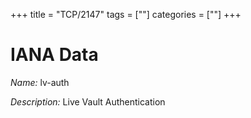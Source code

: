 +++
title = "TCP/2147"
tags = [""]
categories = [""]
+++

# IANA Data

_Name:_ lv-auth

_Description:_ Live Vault Authentication

